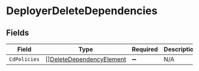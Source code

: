 # DeployerDeleteDependencies


## Fields

| Field                                                                       | Type                                                                        | Required                                                                    | Description                                                                 |
| --------------------------------------------------------------------------- | --------------------------------------------------------------------------- | --------------------------------------------------------------------------- | --------------------------------------------------------------------------- |
| `CdPolicies`                                                                | [][DeleteDependencyElement](../../models/shared/deletedependencyelement.md) | :heavy_minus_sign:                                                          | N/A                                                                         |